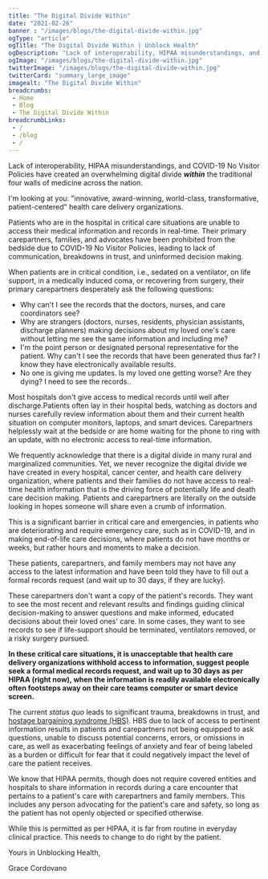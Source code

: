 ```yaml
--- 
title: "The Digital Divide Within"
date: "2021-02-26"
banner : "/images/blogs/the-digital-divide-within.jpg"
ogType: "article"
ogTitle: "The Digital Divide Within | Unblock Health"
ogDescription: "Lack of interoperability, HIPAA misunderstandings, and COVID-19 No Visitor Policies have created an overwhelming digital divide within the traditional four walls of medicine across the nation."
ogImage: "/images/blogs/the-digital-divide-within.jpg"
twitterImage: "/images/blogs/the-digital-divide-within.jpg"
twitterCard: "summary_large_image"
imagealt: "The Digital Divide Within"
breadcrumbs:
 - Home
 - Blog
 - The Digital Divide Within
breadcrumbLinks:
 - / 
 - /blog
 - / 
---
```


Lack of interoperability, HIPAA misunderstandings, and COVID-19 No Visitor Policies have created an overwhelming digital divide ***within*** the traditional four walls of medicine across the nation. 

I'm looking at you: "innovative, award-winning, world-class, transformative, patient-centered" health care delivery organizations.

Patients who are in the hospital in critical care situations are unable to access their medical information and records in real-time. Their primary carepartners, families, and advocates have been prohibited from the bedside due to COVID-19 No Visitor Policies, leading to lack of communication, breakdowns in trust, and uninformed decision making.

When patients are in critical condition, i.e., sedated on a ventilator, on life support, in a medically induced coma, or recovering from surgery, their primary carepartners desperately ask the following questions:

 - Why can't I see the records that the doctors, nurses, and care coordinators see?
 - Why are strangers (doctors, nurses, residents, physician assistants, discharge planners) making decisions about my loved one's care without letting me see the same information and including me?
 - I'm the point person or designated personal representative for the patient. Why can't I see the records that have been generated thus far? I know they have electronically available results.
 - No one is giving me updates. Is my loved one getting worse? Are they dying? I need to see the records..	

Most hospitals don't give access to medical records until well after discharge.Patients often lay in their hospital beds, watching as doctors and nurses carefully review information about them and their current health situation on computer monitors, laptops, and smart devices. Carepartners helplessly wait at the bedside or are home waiting for the phone to ring with an update, with no electronic access to real-time information.

We frequently acknowledge that there is a digital divide in many rural and marginalized communities. Yet, we never recognize the digital divide we have created in every hospital, cancer center, and health care delivery organization, where patients and their families do not have access to real-time health information that is the driving force of potentially life and death care decision making. Patients and carepartners are literally on the outside looking in hopes someone will share even a crumb of information.

This is a significant barrier in critical care and emergencies, in patients who are deteriorating and require emergency care, such as in COVID-19, and in making end-of-life care decisions, where patients do not have months or weeks, but rather hours and moments to make a decision.

These patients, carepartners, and family members may not have any access to the latest information and have been told they have to fill out a formal records request (and wait up to 30 days, if they are lucky).

These carepartners don't want a copy of the patient's records. They want to see the most recent and relevant results and findings guiding clinical decision-making to answer questions and make informed, educated decisions about their loved ones' care. In some cases, they want to see records to see if life-support should be terminated, ventilators removed, or a risky surgery pursued. 

**In these critical care situations, it is unacceptable that health care delivery organizations withhold access to information, suggest people seek a formal medical records request, and wait up to 30 days as per HIPAA (right now), when the information is readily available electronically often footsteps away on their care teams computer or smart device screen.**

The current *status* *quo* leads to significant trauma, breakdowns in trust, and <a href="https://www.mayoclinicproceedings.org/action/showPdf?pii=S0025-6196(17)30394-4&fbclid=IwAR15tRbcoqysuTkDBbRkbUG3qxpAOUCLVdb1aCKjQJ2I_uIK4Ex6FKi_i0U" target="_blank">hostage bargaining syndrome (HBS)</a>. HBS due to lack of access to pertinent information results in patients and carepartners not being equipped to ask questions, unable to discuss potential concerns, errors, or omissions in care, as well as exacerbating feelings of anxiety and fear of being labeled as a burden or difficult for fear that it could negatively impact the level of care the patient receives.

We know that HIPAA permits, though does not require covered entities and hospitals to share information in records during a care encounter that pertains to a patient's care with carepartners and family members. This includes any person advocating for the patient's care and safety, so long as the patient has not openly objected or specified otherwise.

While this is permitted as per HIPAA, it is far from routine in everyday clinical practice. This needs to change to do right by the patient.

Yours in Unblocking Health, 

Grace Cordovano